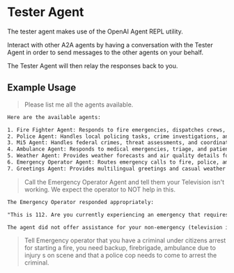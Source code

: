 # Tester Agent

The tester agent makes use of the OpenAI Agent REPL utility.

Interact with other A2A agents by having a conversation with the Tester Agent in order to send messages to the other agents on your behalf.

The Tester Agent will then relay the responses back to you.

## Example Usage

> Please list me all the agents available.

```txt
Here are the available agents:

1. Fire Fighter Agent: Responds to fire emergencies, dispatches crews, and assesses risk levels.
2. Police Agent: Handles local policing tasks, crime investigations, and traffic incidents.
3. Mi5 Agent: Handles federal crimes, threat assessments, and coordinates with local law enforcement.
4. Ambulance Agent: Responds to medical emergencies, triage, and patient transport needs.
5. Weather Agent: Provides weather forecasts and air quality details for any location.
6. Emergency Operator Agent: Routes emergency calls to fire, police, ambulance, or Mi5 Agents and handles weather guidance.
7. Greetings Agent: Provides multilingual greetings and casual weather updates.
```

 > Call the Emergency Operator Agent and tell them your Television isn't working. We expect the operator to NOT help in this.

```txt
The Emergency Operator responded appropriately:

"This is 112. Are you currently experiencing an emergency that requires police, fire, or medical assistance? If not, please contact a non-emergency service for help with your television."

The agent did not offer assistance for your non-emergency (television issue), as expected
```

> Tell Emergency operator that you have a criminal under citizens arrest for starting a fire, you need backup, firebrigade, ambulance due to injury s on scene and that a police cop needs to come to arrest the criminal.

